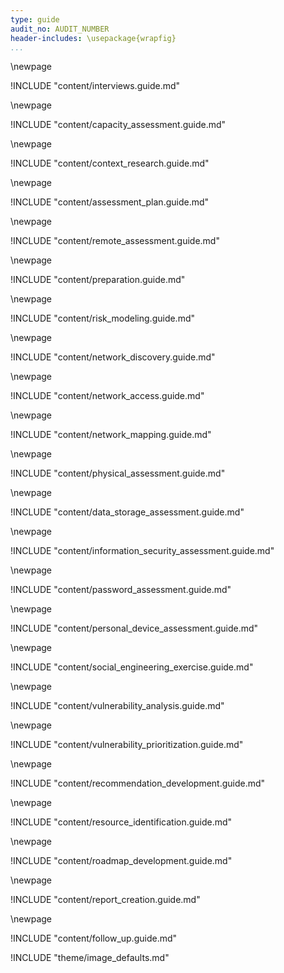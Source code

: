 ```yaml
---
type: guide
audit_no: AUDIT_NUMBER
header-includes: \usepackage{wrapfig}
...
```


\newpage
<!-- Interviews -->

!INCLUDE "content/interviews.guide.md"

\newpage
<!-- Capacity Assessment -->

!INCLUDE "content/capacity_assessment.guide.md"

\newpage
<!-- Contextual Research -->

!INCLUDE "content/context_research.guide.md"

\newpage
<!-- Assessment Plan Development -->

!INCLUDE "content/assessment_plan.guide.md"

\newpage
<!-- Remote Assessment -->

!INCLUDE "content/remote_assessment.guide.md"

\newpage
<!-- Audit Preparation -->

!INCLUDE "content/preparation.guide.md"

\newpage
<!-- Risk Modeling -->

!INCLUDE "content/risk_modeling.guide.md"

\newpage
<!-- Network Discovery -->

!INCLUDE "content/network_discovery.guide.md"

\newpage
<!-- Network Access -->

!INCLUDE "content/network_access.guide.md"

\newpage
<!-- Network Mapping -->

!INCLUDE "content/network_mapping.guide.md"

\newpage
<!-- Physical Assessment -->

!INCLUDE "content/physical_assessment.guide.md"

\newpage
<!-- Data Storage Assessment -->

!INCLUDE "content/data_storage_assessment.guide.md"

\newpage
<!-- Information Security Assessment -->

!INCLUDE "content/information_security_assessment.guide.md"

\newpage
<!-- Password Assessment -->

!INCLUDE "content/password_assessment.guide.md"

\newpage
<!-- Personal Device Assessment -->

!INCLUDE "content/personal_device_assessment.guide.md"

\newpage
<!-- Social Engineering Exercise -->

!INCLUDE "content/social_engineering_exercise.guide.md"

\newpage
<!-- Vulnerability Analysis -->

!INCLUDE "content/vulnerability_analysis.guide.md"

\newpage
<!-- Vulnerability Prioritization -->

!INCLUDE "content/vulnerability_prioritization.guide.md"

\newpage
<!-- Recommendation Development -->

!INCLUDE "content/recommendation_development.guide.md"

\newpage
<!-- Resource Identification -->

!INCLUDE "content/resource_identification.guide.md"

\newpage
<!-- Roadmap Development -->

!INCLUDE "content/roadmap_development.guide.md"

\newpage
<!-- Report Creation -->

!INCLUDE "content/report_creation.guide.md"

\newpage
<!-- Follow Up -->

!INCLUDE "content/follow_up.guide.md"

<!-- Load Default Images -->
!INCLUDE "theme/image_defaults.md"
